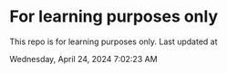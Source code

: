 # For learning purposes only
This repo is for learning purposes only.
Last updated at

Wednesday, April 24, 2024 7:02:23 AM

